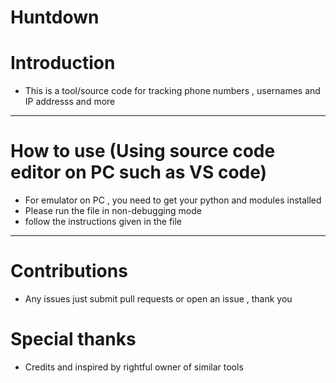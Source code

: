 # Huntdown

# Introduction
 - This is a tool/source code for tracking phone numbers , usernames and IP addresss and more
-----------------------------------------------------------------------------------------------
# How to use  (Using source code editor on PC such as VS code)
- For emulator on PC , you need to get your python and modules installed
- Please run the file in non-debugging mode
- follow the instructions given in the file
----------------------------------------------------------------------------------------------
# Contributions
- Any issues just submit pull requests or open an issue , thank you

# Special thanks 
- Credits and inspired by rightful owner of similar tools

